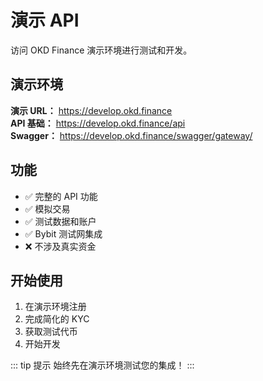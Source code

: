 # 演示 API

访问 OKD Finance 演示环境进行测试和开发。

## 演示环境

**演示 URL：** https://develop.okd.finance  
**API 基础：** https://develop.okd.finance/api  
**Swagger：** https://develop.okd.finance/swagger/gateway/

## 功能

- ✅ 完整的 API 功能
- ✅ 模拟交易
- ✅ 测试数据和账户
- ✅ Bybit 测试网集成
- ❌ 不涉及真实资金

## 开始使用

1. 在演示环境注册
2. 完成简化的 KYC
3. 获取测试代币
4. 开始开发

::: tip 提示
始终先在演示环境测试您的集成！
::: 
